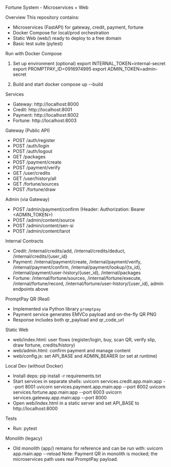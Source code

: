 Fortune System - Microservices + Web

Overview
This repository contains:
- Microservices (FastAPI) for gateway, credit, payment, fortune
- Docker Compose for local/prod orchestration
- Static Web (web/) ready to deploy to a free domain
- Basic test suite (pytest)

Run with Docker Compose
1) Set up environment (optional)
   export INTERNAL_TOKEN=internal-secret
   export PROMPTPAY_ID=0916974995
   export ADMIN_TOKEN=admin-secret

2) Build and start
   docker compose up --build

Services
- Gateway: http://localhost:8000
- Credit:  http://localhost:8001
- Payment: http://localhost:8002
- Fortune: http://localhost:8003

Gateway (Public API)
- POST /auth/register
- POST /auth/login
- POST /auth/logout
- GET  /packages
- POST /payment/create
- POST /payment/verify
- GET  /user/credits
- GET  /user/history/all
- GET  /fortune/sources
- POST /fortune/draw

Admin (via Gateway)
- POST /admin/payment/confirm  (Header: Authorization: Bearer <ADMIN_TOKEN>)
- POST /admin/content/source
- POST /admin/content/sen-si
- POST /admin/content/tarot

Internal Contracts
- Credit: /internal/credits/add, /internal/credits/deduct, /internal/credits/{user_id}
- Payment: /internal/payment/create, /internal/payment/verify, /internal/payment/confirm, /internal/payment/lookup/{tx_id}, /internal/payment/user-history/{user_id}, /internal/packages
- Fortune: /internal/fortune/sources, /internal/fortune/execute, /internal/fortune/record, /internal/fortune/user-history/{user_id}, admin endpoints above

PromptPay QR (Real)
- Implemented via Python library `promptpay`
- Payment service generates EMVCo payload and on-the-fly QR PNG
- Response includes both qr_payload and qr_code_url

Static Web
- web/index.html: user flows (register/login, buy, scan QR, verify slip, draw fortune, credits/history)
- web/admin.html: confirm payment and manage content
- web/config.js: set API_BASE and ADMIN_BEARER (or set at runtime)

Local Dev (without Docker)
- Install deps: pip install -r requirements.txt
- Start services in separate shells:
  uvicorn services.credit.app.main:app --port 8001
  uvicorn services.payment.app.main:app --port 8002
  uvicorn services.fortune.app.main:app --port 8003
  uvicorn services.gateway.app.main:app --port 8000
- Open web/index.html in a static server and set API_BASE to http://localhost:8000

Tests
- Run: pytest

Monolith (legacy)
- Old monolith (app/) remains for reference and can be run with:
  uvicorn app.main:app --reload
  Note: Payment QR in monolith is mocked; the microservices path uses real PromptPay payload.